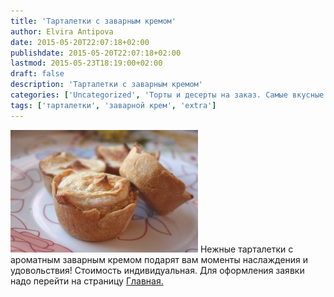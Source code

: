 ```yaml
---
title: 'Тарталетки с заварным кремом'
author: Elvira Antipova
date: 2015-05-20T22:07:18+02:00
publishdate: 2015-05-20T22:07:18+02:00
lastmod: 2015-05-23T18:19:00+02:00
draft: false
description: 'Тарталетки с заварным кремом'
categories: ['Uncategorized', 'Торты и десерты на заказ. Самые вкусные и незабываемые!', 'Limited edition posts']
tags: ['тарталетки', 'заварной крем', 'extra']
---
```


[![IMG_3890](IMG_3890-300x196.jpg)](IMG_3890.jpg) Нежные тарталетки с ароматным заварным кремом подарят вам моменты наслаждения и удовольствия! Стоимость индивидуальная. Для оформления заявки надо перейти на страницу [Главная.](../-s)

